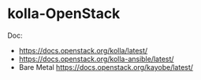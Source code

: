 # kolla-OpenStack
Doc:
- https://docs.openstack.org/kolla/latest/
- https://docs.openstack.org/kolla-ansible/latest/
- Bare Metal https://docs.openstack.org/kayobe/latest/
